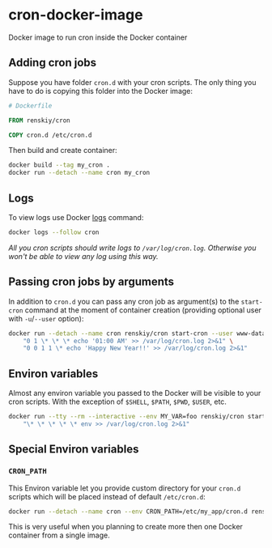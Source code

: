 # cron-docker-image

Docker image to run cron inside the Docker container

## Adding cron jobs

Suppose you have folder `cron.d` with your cron scripts. The only thing you have to do is copying this folder into the Docker image:

```Dockerfile
# Dockerfile

FROM renskiy/cron

COPY cron.d /etc/cron.d
```

Then build and create container:

```bash
docker build --tag my_cron .
docker run --detach --name cron my_cron
```

## Logs

To view logs use Docker [logs](https://docs.docker.com/engine/reference/commandline/logs/) command:

```bash
docker logs --follow cron
```

*All you cron scripts should write logs to `/var/log/cron.log`. Otherwise you won't be able to view any log using this way.*

## Passing cron jobs by arguments

In addition to `cron.d` you can pass any cron job as argument(s) to the `start-cron` command at the moment of container creation (providing optional user with `-u`/`--user` option):

```bash
docker run --detach --name cron renskiy/cron start-cron --user www-data \
    "0 1 \* \* \* echo '01:00 AM' >> /var/log/cron.log 2>&1" \
    "0 0 1 1 \* echo 'Happy New Year!!' >> /var/log/cron.log 2>&1"
```

## Environ variables

Almost any environ variable you passed to the Docker will be visible to your cron scripts. With the exception of `$SHELL`, `$PATH`, `$PWD`, `$USER`, etc.

```bash
docker run --tty --rm --interactive --env MY_VAR=foo renskiy/cron start-cron \
    "\* \* \* \* \* env >> /var/log/cron.log 2>&1"
```

## Special Environ variables

### `CRON_PATH`

This Environ variable let you provide custom directory for your `cron.d` scripts which will be placed instead of default `/etc/cron.d`:

```bash
docker run --detach --name cron --env CRON_PATH=/etc/my_app/cron.d renskiy/cron
```

This is very useful when you planning to create more then one Docker container from a single image.

